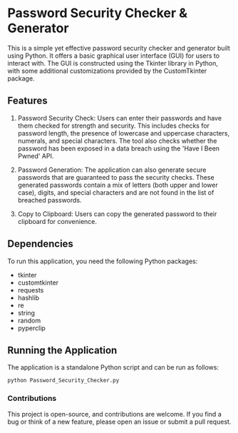 # Password Security Checker & Generator
This is a simple yet effective password security checker and generator built using Python. It offers a basic graphical user interface (GUI) for users to interact with. The GUI is constructed using the Tkinter library in Python, with some additional customizations provided by the CustomTkinter package.

## Features
1.  Password Security Check: Users can enter their passwords and have them checked for strength and security. This includes checks for password length, the presence of lowercase and uppercase characters, numerals, and special characters. The tool also checks whether the password has been exposed in a data breach using the 'Have I Been Pwned' API.

2.  Password Generation: The application can also generate secure passwords that are guaranteed to pass the security checks. These generated passwords contain a mix of letters (both upper and lower case), digits, and special characters and are not found in the list of breached passwords.

3.  Copy to Clipboard: Users can copy the generated password to their clipboard for convenience.

## Dependencies
To run this application, you need the following Python packages:

-  tkinter
-  customtkinter
-  requests
-  hashlib
-  re
-  string
-  random
-  pyperclip

## Running the Application
The application is a standalone Python script and can be run as follows:

`python Password_Security_Checker.py`

### Contributions
This project is open-source, and contributions are welcome. If you find a bug or think of a new feature, please open an issue or submit a pull request.
